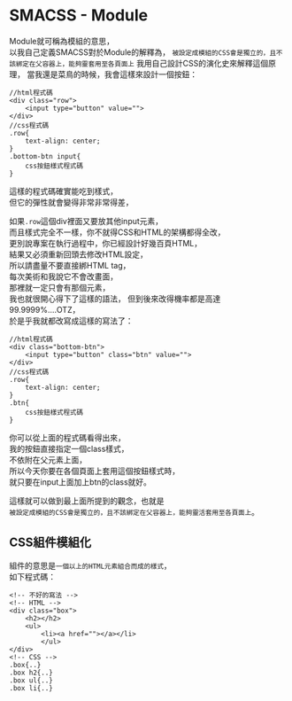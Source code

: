 # SMACSS - Module

Module就可稱為模組的意思，  
以我自己定義SMACSS對於Module的解釋為，
`被設定成模組的CSS會是獨立的，且不該綁定在父容器上，能夠靈套用至各頁面上`
我用自己設計CSS的演化史來解釋這個原理，
當我還是菜鳥的時候，我會這樣來設計一個按鈕：  
```
//html程式碼
<div class="row">
	<input type="button" value="">
</div>
//css程式碼
.row{
	text-align: center;
}
.bottom-btn input{
	css按鈕樣式程式碼
}
```
這樣的程式碼確實能吃到樣式，  
但它的彈性就會變得非常非常得差，  

如果`.row`這個div裡面又要放其他input元素，  
而且樣式完全不一樣，你不就得CSS和HTML的架構都得全改，  
更別說專案在執行過程中，你已經設計好幾百頁HTML，   
結果又必須重新回頭去修改HTML設定，  
所以請盡量不要直接綁HTML tag，  
每次美術和我說它不會改畫面，  
那裡就一定只會有那個元素，  
我也就很開心得下了這樣的語法， 
但到後來改得機率都是高達99.9999%....OTZ，    
於是乎我就都改寫成這樣的寫法了：  

```
//html程式碼
<div class="bottom-btn">
	<input type="button" class="btn" value="">
</div>
//css程式碼
.row{
	text-align: center;
}
.btn{
	css按鈕樣式程式碼
}

```
你可以從上面的程式碼看得出來，  
我的按鈕直接指定一個class樣式，  
不依附在父元素上面，  
所以今天你要在各個頁面上套用這個按鈕樣式時，  
就只要在input上面加上btn的class就好。  

這樣就可以做到最上面所提到的觀念，也就是  
`被設定成模組的CSS會是獨立的，且不該綁定在父容器上，能夠靈活套用至各頁面上`。 


## CSS組件模組化  
組件的意思是`一個以上的HTML元素組合而成的樣式`，  
如下程式碼：
```
<!-- 不好的寫法 -->
<!-- HTML -->
<div class="box">
	<h2></h2>
	<ul>
		<li><a href=""></a></li>
		</ul>
</div>
<!-- CSS -->
.box{..}
.box h2{..}
.box ul{..}
.box li{..}
```


  


